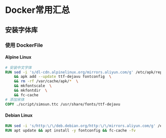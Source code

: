 # Docker常用汇总

## 安装字体库

### 使用 DockerFile 

#### Alpine Linux

```dockerfile
# 安装中文字体
RUN sed -i 's/dl-cdn.alpinelinux.org/mirrors.aliyun.com/g' /etc/apk/repositories  \
    && apk add --update ttf-dejavu fontconfig  \
    && rm -rf /var/cache/apk/*  \
    && mkfontscale  \
    && mkfontdir  \
    && fc-cache
# 添加宋体
COPY ./script/simsun.ttc /usr/share/fonts/ttf-dejavu
```

#### Debian Linux

```dockerfile
RUN sed -i 's/http:\/\/deb.debian.org/http:\/\/mirrors.aliyun.com/g' /etc/apt/sources.list
RUN apt update && apt install -y fontconfig && fc-cache -fv
```
